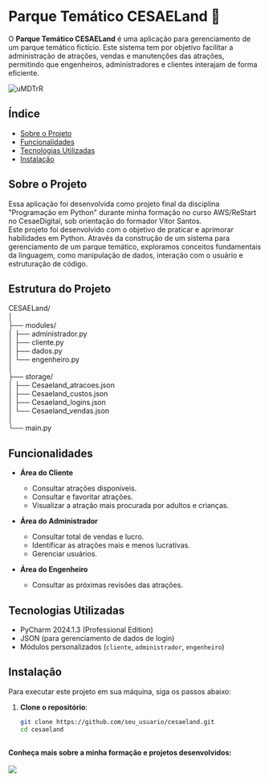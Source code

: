 # Parque Temático CESAELand 🎡

O **Parque Temático CESAELand** é uma aplicação para gerenciamento de um parque temático fictício. Este sistema tem por objetivo facilitar a administração de atrações, vendas e manutenções das atrações, permitindo que engenheiros, administradores e clientes interajam de forma eficiente.

![uMDTrR](https://github.com/user-attachments/assets/29920be9-dd41-4e34-829e-969c1fbc0132)

## Índice

- [Sobre o Projeto](#sobre-o-projeto)
- [Funcionalidades](#funcionalidades)
- [Tecnologias Utilizadas](#tecnologias-utilizadas)
- [Instalação](#instalação)

## Sobre o Projeto

Essa aplicação foi desenvolvida como projeto final da disciplina "Programação em Python" durante minha formação no curso AWS/ReStart no CesaeDigital, sob orientação do formador Vitor Santos.<br> 
Este projeto foi desenvolvido com o objetivo de praticar e aprimorar habilidades em Python. Através da construção de um sistema para gerenciamento de um parque temático, exploramos conceitos fundamentais da linguagem, como manipulação de dados, interação com o usuário e estruturação de código. 

## Estrutura do Projeto
CESAELand/<br> 
│<br> 
├── modules/<br> 
│   ├── administrador.py<br> 
│   ├── cliente.py<br> 
│   ├── dados.py<br> 
│   └── engenheiro.py<br> 
│<br> 
├── storage/<br> 
│   ├── Cesaeland_atracoes.json<br> 
│   ├── Cesaeland_custos.json<br> 
│   ├── Cesaeland_logins.json<br> 
│   └── Cesaeland_vendas.json<br> 
│<br> 
└── main.py<br> 

## Funcionalidades

- **Área do Cliente**
  - Consultar atrações disponíveis.
  - Consultar e favoritar atrações.
  - Visualizar a atração mais procurada por adultos e crianças.

- **Área do Administrador**
  - Consultar total de vendas e lucro.
  - Identificar as atrações mais e menos lucrativas.
  - Gerenciar usuários.

- **Área do Engenheiro**
  - Consultar as próximas revisões das atrações.

## Tecnologias Utilizadas

- PyCharm 2024.1.3 (Professional Edition)
- JSON (para gerenciamento de dados de login)
- Módulos personalizados (`cliente`, `administrador`, `engenheiro`)

## Instalação

Para executar este projeto em sua máquina, siga os passos abaixo:

1. **Clone o repositório**:

   ```bash
   git clone https://github.com/seu_usuario/cesaeland.git
   cd cesaeland

##
<b>Conheça mais sobre a minha formação e projetos desenvolvidos:<b><br>
<br>
<a href="https://www.linkedin.com/in/avany-souza-577457259" target="_blank"><img src="https://img.shields.io/badge/-LinkedIn-%230077B5?style=for-the-badge&logo=linkedin&logoColor=white">
  </a> 

